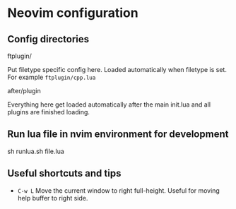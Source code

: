 # Neovim configuration

## Config directories

ftplugin/

Put filetype specific config here. Loaded automatically when filetype is set.
For example `ftplugin/cpp.lua`

after/plugin

Everything here get loaded automatically after the main init.lua and all plugins
are finished loading.

## Run lua file in nvim environment for development

sh runlua.sh file.lua

## Useful shortcuts and tips

* `C-w L` Move the current window to right full-height. Useful for moving help
  buffer to right side.

